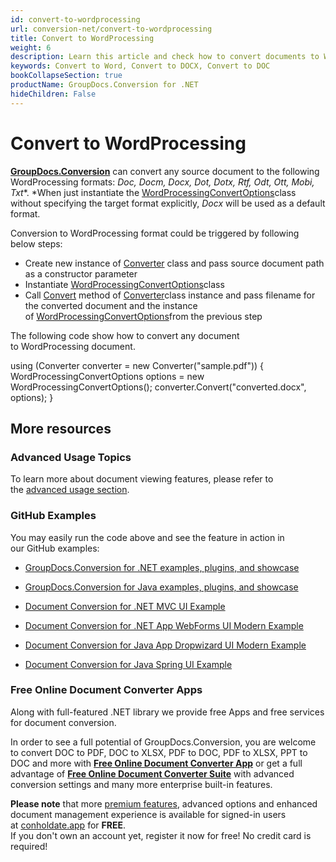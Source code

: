 ```yaml
---
id: convert-to-wordprocessing
url: conversion-net/convert-to-wordprocessing
title: Convert to WordProcessing
weight: 6
description: Learn this article and check how to convert documents to Word DOCX, DOC, RTF or Open Document ODT, OTT formats with GroupDocs.Conversion for .NET.
keywords: Convert to Word, Convert to DOCX, Convert to DOC
bookCollapseSection: true
productName: GroupDocs.Conversion for .NET
hideChildren: False
---
```


# Convert to WordProcessing

[**GroupDocs.Conversion**](https://products.groupdocs.com/conversion/net) can convert any source document to the following WordProcessing formats: *Doc, Docm, Docx, Dot, Dotx, Rtf, Odt, Ott, Mobi, Txt**. *When just instantiate the [WordProcessingConvertOptions](https://apireference.groupdocs.com/net/conversion/groupdocs.conversion.options.convert/wordprocessingconvertoptions)class without specifying the target format explicitly, *Docx* will be used as a default format.

Conversion to WordProcessing format could be triggered by following below steps:

*   Create new instance of [Converter](https://apireference.groupdocs.com/net/conversion/groupdocs.conversion/converter) class and pass source document path as a constructor parameter
*   Instantiate [WordProcessingConvertOptions](https://apireference.groupdocs.com/net/conversion/groupdocs.conversion.options.convert/wordprocessingconvertoptions)class
*   Call [Convert](https://apireference.groupdocs.com/net/conversion/groupdocs.conversion/converter/methods/convert/2) method of [Converter](https://apireference.groupdocs.com/net/conversion/groupdocs.conversion/converter)class instance and pass filename for the converted document and the instance of [WordProcessingConvertOptions](https://apireference.groupdocs.com/net/conversion/groupdocs.conversion.options.convert/wordprocessingconvertoptions)from the previous step

The following code show how to convert any document to WordProcessing document. 

using (Converter converter = new Converter("sample.pdf"))
{
    WordProcessingConvertOptions options = new WordProcessingConvertOptions();
    converter.Convert("converted.docx", options);
}

## More resources

### Advanced Usage Topics

To learn more about document viewing features, please refer to the [advanced usage section](Advanced%2Busage.html).

### GitHub Examples

You may easily run the code above and see the feature in action in our GitHub examples:

*   [GroupDocs.Conversion for .NET examples, plugins, and showcase](https://github.com/groupdocs-conversion/GroupDocs.Conversion-for-.NET)
    
*   [GroupDocs.Conversion for Java examples, plugins, and showcase](https://github.com/groupdocs-conversion/GroupDocs.Conversion-for-Java)
    
*   [Document Conversion for .NET MVC UI Example](https://github.com/groupdocs-conversion/GroupDocs.Conversion-for-.NET-MVC) 
    
*   [Document Conversion for .NET App WebForms UI Modern Example](https://github.com/groupdocs-conversion/GroupDocs.Conversion-for-.NET-WebForms)
    
*   [Document Conversion for Java App Dropwizard UI Modern Example](https://github.com/groupdocs-conversion/GroupDocs.Conversion-for-Java-Dropwizard)
    
*   [Document Conversion for Java Spring UI Example](https://github.com/groupdocs-conversion/GroupDocs.Conversion-for-Java-Spring)
    

### Free Online Document Converter Apps

Along with full-featured .NET library we provide free Apps and free services for document conversion.

In order to see a full potential of GroupDocs.Conversion, you are welcome to convert DOC to PDF, DOC to XLSX, PDF to DOC, PDF to XLSX, PPT to DOC and more with **[Free Online Document Converter App](https://products.groupdocs.app/conversion)** or get a full advantage of **[Free Online Document Converter Suite](https://conholdate.app/features/document-converter-online)** with advanced conversion settings and many more enterprise built-in features.

**Please note** that more [premium features](https://conholdate.app/features), advanced options and enhanced document management experience is available for signed-in users at [conholdate.app](https://conholdate.app/) for **FREE**.  
If you don't own an account yet, register it now for free! No credit card is required!

